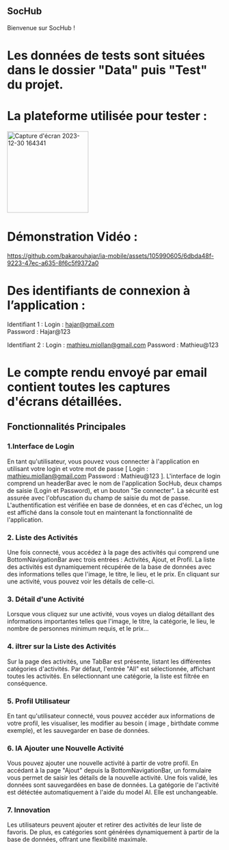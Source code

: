 ## SocHub

Bienvenue sur SocHub !
# Les données de tests sont situées dans le dossier "Data" puis "Test" du projet.
# La plateforme utilisée pour tester :
<img width="190" alt="Capture d'écran 2023-12-30 164341" src="https://github.com/bakarouhajar/ia-mobile/assets/105990605/273efd4b-c160-4a06-8d64-195a23918c6e">

# Démonstration Vidéo : 


https://github.com/bakarouhajar/ia-mobile/assets/105990605/6dbda48f-9223-47ec-a635-8f6c5f9372a0



# Des identifiants de connexion à l’application : 
Identifiant 1 : 
Login : hajar@gmail.com               
Password : Hajar@123

Identifiant 2 : 
Login : mathieu.miollan@gmail.com
Password : Mathieu@123

# Le compte rendu envoyé par email contient toutes les captures d'écrans détaillées.

## Fonctionnalités Principales

### 1.Interface de Login

En tant qu'utilisateur, vous pouvez vous connecter à l'application en utilisant votre login et votre mot de passe [ Login : mathieu.miollan@gmail.com
Password : Mathieu@123 ]. L'interface de login comprend un headerBar avec le nom de l'application SocHub, deux champs de saisie (Login et Password), et un bouton "Se connecter". La sécurité est assurée avec l'obfuscation du champ de saisie du mot de passe. L'authentification est vérifiée en base de données, et en cas d'échec, un log est affiché dans la console tout en maintenant la fonctionnalité de l'application.


### 2. Liste des Activités

Une fois connecté, vous accédez à la page des activités qui comprend une BottomNavigationBar avec trois entrées : Activités, Ajout, et Profil. La liste des activités est dynamiquement récupérée de la base de données avec des informations telles que l'image, le titre, le lieu, et le prix. En cliquant sur une activité, vous pouvez voir les détails de celle-ci.

### 3. Détail d'une Activité

Lorsque vous cliquez sur une activité, vous voyes un dialog  détaillant des informations importantes telles que l'image, le titre, la catégorie, le lieu, le nombre de personnes minimum requis, et le prix...

### 4. iltrer sur la Liste des Activités

Sur la page des activités, une TabBar est présente, listant les différentes catégories d'activités. Par défaut, l'entrée "All" est sélectionnée, affichant toutes les activités. En sélectionnant une catégorie, la liste est filtrée en conséquence.

### 5. Profil Utilisateur

En tant qu'utilisateur connecté, vous pouvez accéder aux informations de votre profil, les visualiser, les modifier au besoin ( image , birthdate comme exemple), et les sauvegarder en base de données.

### 6. IA Ajouter une Nouvelle Activité

Vous pouvez ajouter une nouvelle activité à partir de votre profil. En accédant à la page "Ajout" depuis la BottomNavigationBar, un formulaire vous permet de saisir les détails de la nouvelle activité. Une fois validé, les données sont sauvegardées en base de données. La gatégorie de l'activité est détéctée automatiquement à l'aide du model AI. Elle est unchangeable.

### 7. Innovation

Les utilisateurs peuvent ajouter et retirer des activités de leur liste de favoris. De plus, es catégories sont générées dynamiquement à partir de la base de données, offrant une flexibilité maximale. 


